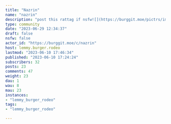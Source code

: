 ```yaml
---
title: "Nazrin" 
name: "nazrin"
description: "post this rattag if nsfw![](https://burggit.moe/pictrs/image/b9441435-ada8-4f61-91e4-6683cf347ae5.png)"
type: community
date: "2023-06-29 12:34:37"
draft: false
nsfw: false
actor_id: "https://burggit.moe/c/nazrin"
host: lemmy.burger.rodeo
lastmod: "2023-06-10 17:46:34"
published: "2023-06-10 17:24:24"
subscribers: 32
posts: 23
comments: 47
weight: 23
dau: 1
wau: 8
mau: 23
instances:
- "lemmy_burger_rodeo"
tags: 
- "lemmy_burger_rodeo"

---
```

